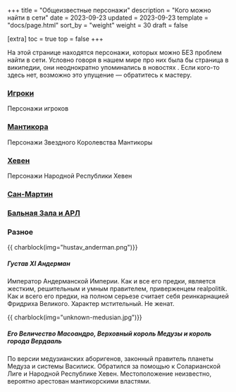 +++
title = "Общеизвестные персонажи"
description = "Кого можно найти в сети"
date = 2023-09-23
updated = 2023-09-23
template = "docs/page.html"
sort_by = "weight"
weight = 30
draft = false

[extra]
toc = true
top = false
+++

На этой странице находятся персонажи, которых можно БЕЗ проблем найти в сети. Условно говоря в нашем мире про них была бы страница в википедии, они неоднократно упоминались в новостях . Если кого-то здесь нет, возможно это упущение — обратитесь к мастеру. 


### [Игроки](@/docs/orginfo/players.md)
Персонажи игроков

### [Мантикора](@/docs/manticore/chars.md)
Персонажи Звездного Королевства Мантикоры

### [Хевен](@/docs/haven/chars.md)
Персонажи Народной Республики Хевен

### [Сан-Мартин](@/docs/setting/san-martin.md)

### [Бальная Зала и АРЛ](@/docs/setting/slavery.md#chars)

### Разное
 
{{ charblock(img="hustav_anderman.png")}}
 ##### Густав XI Андерман
Император Андерманской Империи. Как и все его предки, является жестким, решительным и умным правителем, приверженцем realpolitik. Как и всего его предки, на полном серьезе считает себя реинкарнацией Фридриха Великого. Характер мстительный. Не женат.

{{ charblock(img="unknown-medusian.jpg")}}
##### Его Величество Масоандро, Верховный король Медузы и король города Вердааль
По версии медузианских аборигенов, законный правитель планеты Медуза и системы Василиск. Обратился за помощью к Соларианской Лиге и Народной Республике Хевен. Местоположение неизвестно, вероятно арестован мантикорскими властями.

<br style="clear:both" >